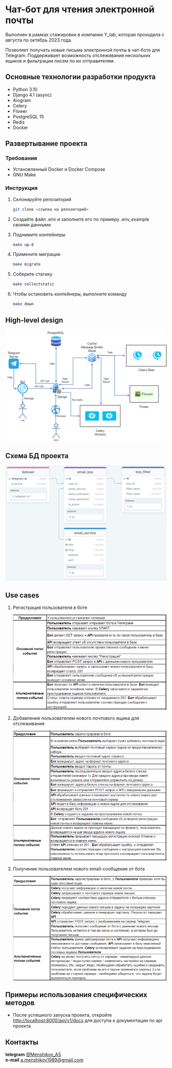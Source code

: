 # Чат-бот для чтения электронной почты

Выполнен в рамках стажировки в компании Y_lab, которая проходила с августа по октябрь 2023 года.

Позволяет получать новые письма электронной почты в чат-боте для Telegram. Поддерживает возможность отслеживания нескольких ящиков и фильтрации писем по их отправителям.

## Основные технологии разработки продукта

- Python 3.10
- Django 4.1 (async)
- Aiogram
- Celery
- Flower
- PostgreSQL 15
- Redis
- Docker

## Развертывание проекта

### Требования

- Установленный Docker и Docker Compose
- GNU Make

### Инструкция

1. Склонируйте репозиторий

   ```bash
   git clone <ссылка на репозиторий>
   ```

2. Создайте файл .env и заполните его по примеру .env_example своими данными
3. Поднимите контейнеры

   ```bash
   make up-d
   ```

4. Примените миграции

   ```bash
   make migrate
   ```

5. Соберите статику

   ```bash
   make collectstatic
   ```

6. Чтобы остановить контейнеры, выполните команду

   ```bash
   make down
   ```

## High-level design

![HLD](./readme_images/HLD.png)

## Схема БД проекта

![DB](./readme_images/database.png)

## Use cases

1. Регистрация пользователя в боте

    ![UC_registration](./readme_images/uc_registration.png)

2. Добавление пользователем нового почтового ящика для отслеживания

    ![UC_add_email_box](./readme_images/uc_add_email_box.png)

3. Получение пользователем нового email-сообщения от бота

    ![UC_new_email_message](./readme_images/uc_new_email_message.png)

## Примеры использования специфических методов

- После успешного запуска проекта, откройте <http://localhost:8000/api/v1/docs> для доступа к документации по api проекта

## Контакты

**telegram** [@Menshikov_AS](https://t.me/Menshikov_AS)  
**e-mail** <a.menshikov1989@gmail.com>
